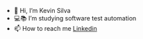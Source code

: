 - 👋 Hi, I’m Kevin Silva
- 💻📚 I’m studying software test automation
- 📫 How to reach me [Linkedin](https://www.linkedin.com/in/kevin-s-29b17413a/)

<!---
kevinsms/kevinsms is a ✨ special ✨ repository because its `README.md` (this file) appears on your GitHub profile.
You can click the Preview link to take a look at your changes.
--->
